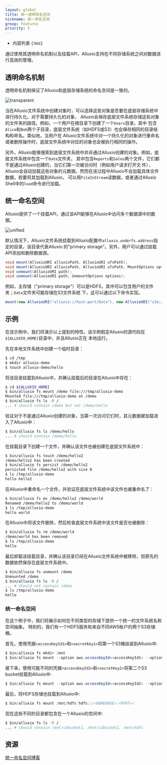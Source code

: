 ```yaml
---
layout: global
title: 统一透明命名空间
nickname: 统一命名空间
group: Features
priority: 5
---
```


* 内容列表
{:toc}

通过使用其透明命名机制以及挂载API，Alluxio支持在不同存储系统之间对数据进行高效的管理。

## 透明命名机制

透明命名机制保证了Alluxio和底层存储系统的命名空间是一致的。

![transparent]({{site.data.img.screenshot_transparent}})

当在Alluxio文件系统中创建对象时，可以选择这些对象是否要在底层存储系统中进行持久化。对于需要持久化的对象，
Alluxio会保存底层文件系统存储这些对象的文件夹的路径。例如，一个用户在根目录下创建了一个`Users`目录，其中
包含`Alice`和`Bob`两个子目录，底层文件系统（如HDFS或S3）也会保存相同的目录结构和命名。类似地，当用户在
Alluxio文件系统中对一个持久化的对象进行重命名或者删除操作时，底层文件系统中对应的对象也会被执行相同的操作。

另外，Alluxio能够搜索到底层文件系统中并非通过Alluxio创建的对象。例如，底层文件系统中包含一个`Data`文件夹，
其中包含`Reports`和`Sales`两个文件，它们都不是通过Alluxio创建的，当它们第一次被访问时（例如用户请求打开文
件），Alluxio会自动加载这些对象的元数据。然而在该过程中Alluxio不会加载具体文件数据，若要将其加载到Alluxio，
可以用`FileInStream`读数据，或者通过Alluxio Shell中的`load`命令进行加载。

## 统一命名空间

Alluxio提供了一个挂载API，通过该API能够在Alluxio中访问多个数据源中的数据。

![unified]({{site.data.img.screenshot_unified}})

默认情况下，Alluxio文件系统挂载到Alluxio配置中`alluxio.underfs.address`指定的目录，该目录代表Alluxio
的"primary storage"。另外，用户可以通过挂载API添加和删除数据源。

```java
void mount(AlluxioURI alluxioPath, AlluxioURI ufsPath);
void mount(AlluxioURI alluxioPath, AlluxioURI ufsPath, MountOptions options);
void unmount(AlluxioURI path);
void unmount(AlluxioURI path, UnmountOptions options);
```

例如，主存储（"primary storage"）可以是HDFS，其中可以包含用户的文件夹；`Data`文件夹可能存储在S3文件系统
下，这可以通过以下命令实现。
```java
mount(new AlluxioURI("alluxio://host:port/Data"), new AlluxioURI("s3a://bucket/directory"));
```

## 示例

在该示例中，我们将演示以上提到的特性。该示例假定Alluxio的源代码在`${ALLUXIO_HOME}`目录中，并且Alluxio正在
本地运行。

先在本地文件系统中创建一个临时目录：

```bash
$ cd /tmp
$ mkdir alluxio-demo
$ touch alluxio-demo/hello
```

将该目录挂载到Alluxio中，并确认挂载后的目录在Alluxio中存在：

```bash
$ cd ${ALLUXIO_HOME}
$ bin/alluxio fs mount /demo file:///tmp/alluxio-demo
Mounted file:///tmp/alluxio-demo at /demo
$ bin/alluxio fs ls -R /
... # should contain /demo but not /demo/hello
```

验证对于不是通过Alluxio创建的对象，当第一次访问它们时，其元数据被加载进入了Alluxio中：

```bash
$ bin/alluxio fs ls /demo/hello
... # should contain /demo/hello
```

在挂载目录下创建一个文件，并确认该文件也被创建在底层文件系统中：

```bash
$ bin/alluxio fs touch /demo/hello2
/demo/hello2 has been created
$ bin/alluxio fs persist /demo/hello2
persisted file /demo/hello2 with size 0
$ ls /tmp/alluxio-demo
hello hello2
```

在Alluxio中重命名一个文件，并验证在底层文件系统中该文件也被重命名了：

```bash
$ bin/alluxio fs mv /demo/hello2 /demo/world
Renamed /demo/hello2 to /demo/world
$ ls /tmp/alluxio-demo
hello world
```

在Alluxio中将该文件删除，然后检查底层文件系统中该文件是否也被删除：

```bash
$ bin/alluxio fs rm /demo/world
/demo/world has been removed
$ ls /tmp/alluxio-demo
hello
```

最后卸载该挂载目录，并确认该目录已经在Alluxio文件系统中被移除，但原先的数据依然保存在底层文件系统中。

```bash
$ bin/alluxio fs unmount /demo
Unmounted /demo
$ bin/alluxio fs ls -R /
... # should not contain /demo
$ ls /tmp/alluxio-demo
hello
```

### 统一命名空间

在这个例子中，我们将展示如何在不同类型的存储下提供一个统一的文件系统名称空间抽象。
特别的，我们有一个HDFS服务和来自不同AWS帐户的两个S3存储桶。

首先，使用凭据`<accessKeyId1>`和`<secretKey1>`将第一个S3桶挂装到Alluxio中:

```java
$ bin/alluxio fs mkdir /mnt
$ bin/alluxio fs mount --option aws.accessKeyId=<accessKeyId1> --option aws.secretKey=<secretKey1>  /mnt/s3bucket1 s3a://data-bucket1/
```

接下来，使用可能不同的凭据`<accessKeyId2>`和`<secretKey2>`将第二个S3 bucket挂载到Alluxio中:

```java
$ bin/alluxio fs mount --option aws.accessKeyId=<accessKeyId2> --option aws.secretKey=<secretKey2>  /mnt/s3bucket2 s3a://data-bucket2/
```

最后，将HDFS存储也挂载到Alluxio中:

```java
$ bin/alluxio fs mount /mnt/hdfs hdfs://<NAMENODE>:<PORT>/
```

现在这些不同的目录都包含在一个Alluxio的空间中:

```bash
$ bin/alluxio fs ls -R /
... # should contain /mnt/s3bucket1, /mnt/s3bucket2, /mnt/hdfs
```

## 资源

[统一命名空间博客](http://www.alluxio.com/2016/04/unified-namespace-allowing-applications-to-access-data-anywhere/)
